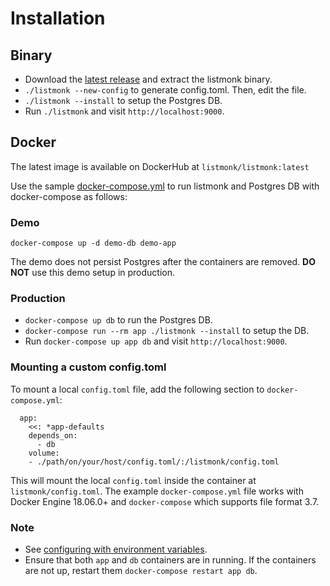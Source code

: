 # Installation

## Binary
- Download the [latest release](https://github.com/knadh/listmonk/releases) and extract the listmonk binary.
- `./listmonk --new-config` to generate config.toml. Then, edit the file.
- `./listmonk --install` to setup the Postgres DB.
- Run `./listmonk` and visit `http://localhost:9000`.

## Docker

The latest image is available on DockerHub at `listmonk/listmonk:latest`

Use the sample [docker-compose.yml](https://github.com/knadh/listmonk/blob/master/docker-compose.yml) to run listmonk and Postgres DB with docker-compose as follows:

### Demo
`docker-compose up -d demo-db demo-app`

The demo does not persist Postgres after the containers are removed. **DO NOT** use this demo setup in production.

### Production
- `docker-compose up db` to run the Postgres DB.
- `docker-compose run --rm app ./listmonk --install` to setup the DB.
- Run `docker-compose up app db` and visit `http://localhost:9000`.

### Mounting a custom config.toml
To mount a local `config.toml` file, add the following section to `docker-compose.yml`:

```
  app:
    <<: *app-defaults
    depends_on:
      - db
    volume:
    - ./path/on/your/host/config.toml/:/listmonk/config.toml
```

This will mount the local `config.toml` inside the container at `listmonk/config.toml`. The example `docker-compose.yml` file works with Docker Engine 18.06.0+ and `docker-compose` which supports file format 3.7.

### Note
- See [configuring with environment variables](configuration).
- Ensure that both `app` and `db` containers are in running. If the containers are not up, restart them `docker-compose restart app db`.
